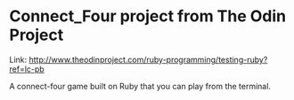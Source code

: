 # Connect_Four project from The Odin Project
Link: http://www.theodinproject.com/ruby-programming/testing-ruby?ref=lc-pb

A connect-four game built on Ruby that you can play from the terminal. 



